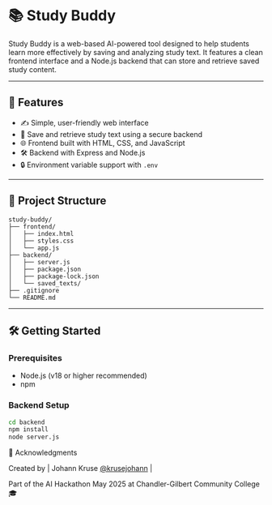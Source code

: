 # 📚 Study Buddy

Study Buddy is a web-based AI-powered tool designed to help students learn more effectively by saving and analyzing study text. It features a clean frontend interface and a Node.js backend that can store and retrieve saved study content.

---

## 🚀 Features

- ✍️ Simple, user-friendly web interface
- 💾 Save and retrieve study text using a secure backend
- 🌐 Frontend built with HTML, CSS, and JavaScript
- 🛠️ Backend with Express and Node.js
- 🔒 Environment variable support with `.env`

---

## 📁 Project Structure
```text
study-buddy/
├── frontend/
│   ├── index.html
│   ├── styles.css
│   └── app.js
├── backend/
│   ├── server.js
│   ├── package.json
│   ├── package-lock.json
│   └── saved_texts/
├── .gitignore
└── README.md
```


---

## 🛠️ Getting Started

### Prerequisites

- Node.js (v18 or higher recommended)
- npm

### Backend Setup
```bash
cd backend
npm install
node server.js
```




🙌 Acknowledgments

Created by | Johann Kruse [@krusejohann](https://github.com/krusejohann) |

Part of the AI Hackathon May 2025 at Chandler-Gilbert Community College 🎓
